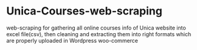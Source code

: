 # Unica-Courses-web-scraping
web-scraping for gathering all online courses info of Unica website into excel file(csv), then cleaning and extracting them into right formats which are properly uploaded in Wordpress woo-commerce

